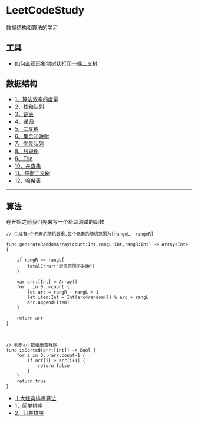# LeetCodeStudy

数据结构和算法的学习


## 工具
- [如何直观形象地树状打印一棵二叉树](https://github.com/SunshineBrother/LeetCodeStudy/blob/master/数据结构/打印树/如何直观形象地树状打印一棵二叉树？.md)

## 数据结构

- [1、算法效率的度量](https://github.com/SunshineBrother/LeetCodeStudy/blob/master/算法效率的度量.md)
- [2、栈和队列](https://github.com/SunshineBrother/LeetCodeStudy/blob/master/数据结构/栈和队列/栈和队列.md)
- [3、链表](https://github.com/SunshineBrother/LeetCodeStudy/blob/master/数据结构/链表/链表.md)
- [4、递归](https://github.com/SunshineBrother/LeetCodeStudy/blob/master/数据结构/递归/递归.md)
- [5、二叉树](https://github.com/SunshineBrother/LeetCodeStudy/blob/master/数据结构/二叉树/二叉树.md)
- [6、集合和映射](https://github.com/SunshineBrother/LeetCodeStudy/blob/master/数据结构/集合和映射/集合和映射.md)
- [7、优先队列](https://github.com/SunshineBrother/LeetCodeStudy/blob/master/数据结构/优先队列/优先队列.md)
- [8、线段树](https://github.com/SunshineBrother/LeetCodeStudy/blob/master/数据结构/线段树/线段树.md)
- [9、Trie](https://github.com/SunshineBrother/LeetCodeStudy/blob/master/数据结构/Trie/Trie.md)
- [10、并查集](https://github.com/SunshineBrother/LeetCodeStudy/blob/master/数据结构/并查集/并查集.md)
- [11、平衡二叉树](https://github.com/SunshineBrother/LeetCodeStudy/blob/master/数据结构/平衡二叉树/平衡二叉树.md)
- [12、哈希表](https://github.com/SunshineBrother/LeetCodeStudy/blob/master/数据结构/哈希表/哈希表.md)




***********************************************

## 算法

在开始之前我们先来写一个帮助测试的函数
```
// 生成有n个元素的随机数组,每个元素的随机范围为[rangeL, rangeR]

func generateRandomArray(count:Int,rangL:Int,rangR:Int) -> Array<Int> {

    if rangR <= rangL{
        fatalError("取值范围不准确")
    }

    var arr:[Int] = Array()
    for _ in 0..<count {
        let arc = rangR - rangL + 1
        let item:Int = Int(arc4random()) % arc + rangL
        arr.append(item)
    }

    return arr
}



// 判断arr数组是否有序
func isSorted(arr:[Int]) -> Bool {
    for i in 0..<arr.count-1 {
        if arr[i] > arr[i+1] {
            return false
        }
    }
    return true
}
```

- [十大经典排序算法](https://www.runoob.com/w3cnote/ten-sorting-algorithm.html)
- [1、简单排序](https://github.com/SunshineBrother/LeetCodeStudy/blob/master/算法/简单排序算法/简单排序算法.md)
- [2、归并排序](https://github.com/SunshineBrother/LeetCodeStudy/blob/master/算法/归并排序/归并排序.md)
